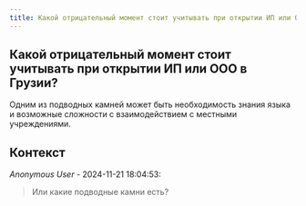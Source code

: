 ```yaml
---
title: Какой отрицательный момент стоит учитывать при открытии ИП или ООО в Грузии?
---
```


## Какой отрицательный момент стоит учитывать при открытии ИП или ООО в Грузии?

Одним из подводных камней может быть необходимость знания языка и возможные сложности с взаимодействием с местными учреждениями.

## Контекст

_Anonymous User_ - 2024-11-21 18:04:53:

> Или какие подводные камни есть?
